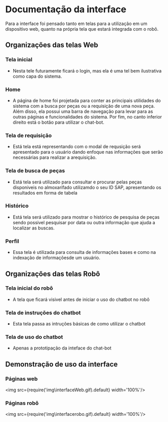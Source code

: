# Documentação da interface
Para a interface foi pensado tanto em telas para a utilização em um dispositivo web, quanto na própria tela que estará integrada com o robô.

## Organizações das telas Web
### Tela inicial 
- Nesta tele futuramente ficará o login, mas ela é uma tel bem ilustrativa como capa do sistema. 
### Home 
- A página de home foi projetada para conter as principais utilidades do sistema com a busca por peças ou a requisição de uma nova peça. Além disso, ela possui uma barra de navegação para levar para as outras páginas e funcionalidades do sistema. Por fim, no canto inferior direito está o botão para utilizar o chat-bot.

### Tela de requisição
- Está tela está representando com o modal de requsição será apresentado para o usuário dando enfoque nas informações que serão necessárias para realizar a arequisição.

### Tela de busca de peças
- Está tela será utilizado para consultar e procurar pelas peças disponiveis no almoxarifado utilizamdo o seu ID SAP, apresentando os resultados em forma de tabela 
### Histórico
- Está tela será utilizado para mostrar o histórico de pesquisa de peças sendo possivel pesquisar por data ou outra informação que ajuda a localizar as buscas.
### Perfil 
- Essa tela é utilizada para consulta de informações bases e como na indexação de informaçõesde um usuário.  

## Organizações das telas Robô
### Tela inicial do robô
- A tela que ficará visivel antes de iniciar o uso do chatbot no robô
### Tela de instruções do chatbot
- Esta tela passa as intruções básicas de como utilizar o chatbot
### Tela de uso do chatbot 
- Apenas a prototipação da inteface do chat-bot  

## Demonstração de uso da interface

### Páginas web

<img src={require('img\interfaceWeb.gif).default} width='100%'/>


### Páginas robô

<img src={require('img\interfacerobo.gif).default} width='100%'/>